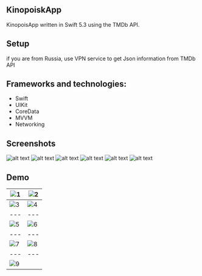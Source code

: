 ## KinopoiskApp
KinopoisApp written in Swift 5.3 using the TMDb API.

## Setup
if you are from Russia, use VPN service to get Json information from TMDb API

## Frameworks and technologies:

- Swift
- UIKit
- CoreData
- MVVM
- Networking

## Screenshots

![alt text](<img width="331" alt="2" src="https://user-images.githubusercontent.com/122359658/230769473-ef114386-3889-4d50-82db-b4212d72c2be.png">)
![alt text](<img width="319" alt="3" src="https://user-images.githubusercontent.com/122359658/230769474-7e265d3d-c348-4585-996c-448973f6769b.png">)
![alt text](<img width="331" alt="4" src="https://user-images.githubusercontent.com/122359658/230769475-0fc8220a-f04d-444f-842d-f40707aedcb7.png">) 
![alt text](<img width="329" alt="5" src="https://user-images.githubusercontent.com/122359658/230769477-9eaf22cf-f835-4e35-84a0-c80f5b1f3bc1.png">) 
![alt text](<img width="331" alt="6" src="https://user-images.githubusercontent.com/122359658/230769481-0eb191c6-0101-426d-8dc3-1a787126e7bc.png">) 
![alt text](<img width="334" alt="7" src="https://user-images.githubusercontent.com/122359658/230769484-583747a3-81a5-4fe2-8f48-c23bb3492ce3.png">) 

## Demo

| ![1](https://user-images.githubusercontent.com/122359658/230768933-655dc05a-f7f8-4964-baa5-ae83e515ae07.gif)| ![2](https://user-images.githubusercontent.com/122359658/230768943-3ec1e1c8-8db7-469d-a5e8-bfdd3b7906cb.gif) | 
| --- | --- |
| ![3](https://user-images.githubusercontent.com/122359658/230768946-b8d1e7cc-5b2a-4dc1-ae92-8373b1855a50.gif) | ![4](https://user-images.githubusercontent.com/122359658/230768949-32596cee-c2c8-434a-800c-9b4c72aabeb1.gif) |
| --- | --- |
| ![5](https://user-images.githubusercontent.com/122359658/230768950-579bdd6c-8821-425d-800f-0848d88960dc.gif) | ![6](https://user-images.githubusercontent.com/122359658/230768953-347595a1-64c9-4a65-b075-200e488307f8.gif) |
| --- | --- |
| ![7](https://user-images.githubusercontent.com/122359658/230768954-728c7523-8893-48ee-8ad2-7d66f6358a8d.gif) | ![8](https://user-images.githubusercontent.com/122359658/230768955-3f5b8b3d-565a-4ba2-9cf7-de89772a915a.gif) |
| --- | --- |
| ![9](https://user-images.githubusercontent.com/122359658/230768956-66f40600-7ad2-4dec-9f76-5b4fd969aecf.gif) | 

